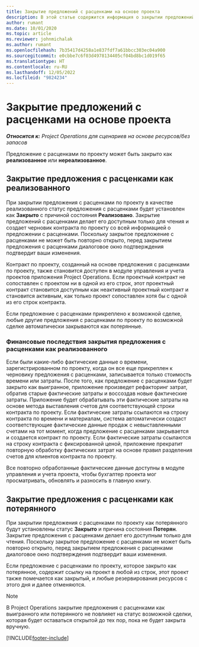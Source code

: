 ```yaml
---
title: Закрытие предложений с расценками на основе проекта
description: В этой статье содержится информация о закрытии предложений с расценками в Project Operations.
author: rumant
ms.date: 10/01/2020
ms.topic: article
ms.reviewer: johnmichalak
ms.author: rumant
ms.openlocfilehash: 7b35417d4258a1e837fdf7a61bbcc303ec04a900
ms.sourcegitcommit: e0cbbe7c6f03d4978134405cf04bd8bc1d019f65
ms.translationtype: HT
ms.contentlocale: ru-RU
ms.lasthandoff: 12/05/2022
ms.locfileid: "9824234"
---
```

# <a name="close-project-based-quotes"></a>Закрытие предложений с расценками на основе проекта

_**Относится к:** Project Operations для сценариев на основе ресурсов/без запасов_

Предложение с расценками по проекту может быть закрыто как **реализованное** или **нереализованное**. 

## <a name="close-a-quote-as-won"></a>Закрытие предложения с расценками как реализованного

При закрытии предложения с расценками по проекту в качестве реализованного статус предложения с расценками будет установлен как **Закрыто** с причиной состояния **Реализовано**. Закрытие предложений с расценками делает его доступным только для чтения и создает черновик контракта по проекту со всей информацией о предложении с расценками. Поскольку закрытое предложение с расценками не может быть повторно открыто, перед закрытием предложения с расценками диалоговое окно подтверждения подтвердит ваши изменения.

Контракт по проекту, созданный на основе предложения с расценками по проекту, также становится доступен в модуле управления и учета проектов приложения Project Operations. Если проектный контракт не сопоставлен с проектом ни в одной из его строк, этот проектный контракт становится доступным как неактивный проектный контракт и становится активным, как только проект сопоставлен хотя бы с одной из его строк контракта.

Если предложение с расценками прикреплено к возможной сделке, любые другие предложения с расценками по проекту по возможной сделке автоматически закрываются как потерянные.

### <a name="financial-impact-of-closing-a-quote-as-won"></a>Финансовые последствия закрытия предложения с расценками как реализованного

Если были какие-либо фактические данные о времени, зарегистрированном по проекту, когда он все еще прикреплен к черновику предложения с расценками, записывается только стоимость времени или затраты. После того, как предложение с расценками будет закрыто как выигранное, приложение произведет рефакторинг затрат, обратив старые фактические затраты и воссоздав новые фактические затраты. Приложение будет обрабатывать эти фактические затраты на основе метода выставления счетов для соответствующей строки контракта по проекту. Если фактические затраты ссылаются на строку контракта по времени и материалам, система автоматически создаст соответствующие фактические данные продаж с невыставленными счетами на тот момент, когда предложение с расценками закрывается и создается контракт по проекту. Если фактические затраты ссылаются на строку контракта с фиксированной ценой, приложение прекратит повторную обработку фактических затрат на основе правил разделения счетов для клиентов контракта по проекту.

Все повторно обработанные фактические данные доступны в модуле управления и учета проекта, чтобы бухгалтер проекта мог просматривать, обновлять и разносить в главную книгу. 

## <a name="close-a-quote-as-lost"></a>Закрытие предложения с расценками как потерянного

При закрытии предложения с расценками по проекту как потерянного будут установлены статус **Закрыто** и причина состояния **Потерян**. Закрытие предложения с расценками делает его доступным только для чтения. Поскольку закрытое предложение с расценками не может быть повторно открыто, перед закрытием предложения с расценками диалоговое окно подтверждения подтвердит ваши изменения.

Если предложение с расценками по проекту, которое закрыто как потерянное, содержит ссылку на проект в любой из строк, этот проект также помечается как закрытый, и любые резервирования ресурсов с этого дня и далее отменяются.

> [!NOTE]
> В Project Operations закрытие предложения с расценками как выигранного или потерянного не повлияет на статус возможной сделки, которая будет оставаться открытой до тех пор, пока не будет закрыта вручную.


[!INCLUDE[footer-include](../includes/footer-banner.md)]
